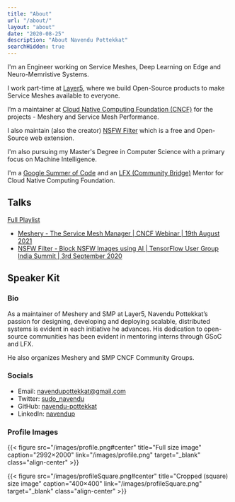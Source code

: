 ```yaml
---
title: "About"
url: "/about/"
layout: "about"
date: "2020-08-25"
description: "About Navendu Pottekkat"
searchHidden: true
---
```


I'm an Engineer working on Service Meshes, Deep Learning on Edge and Neuro-Memristive Systems.

I work part-time at [Layer5](https://layer5.io/), where we build Open-Source products to make Service Meshes available to everyone.

I’m a maintainer at [Cloud Native Computing Foundation (CNCF)](https://www.cncf.io/) for the projects - Meshery and Service Mesh Performance.

I also maintain (also the creator) [NSFW Filter](https://github.com/nsfw-filter/nsfw-filter) which is a free and Open-Source web extension.

I'm also pursuing my Master's Degree in Computer Science with a primary focus on Machine Intelligence.

I'm a [Google Summer of Code](https://summerofcode.withgoogle.com/projects/#6432043061215232) and an [LFX (Community Bridge)](https://mentorship.lfx.linuxfoundation.org/mentor/bc364b11-a4ab-4b18-b81e-e071bbcfb40c) Mentor for Cloud Native Computing Foundation.

## Talks

[Full Playlist](https://www.youtube.com/playlist?list=PLUVkO7d15olRgs1rU6scvszk0DB5HxKdu)

* [Meshery - The Service Mesh Manager | CNCF Webinar | 19th August 2021](https://www.youtube.com/watch?v=mU8qHUGYsk8&list=PLUVkO7d15olRgs1rU6scvszk0DB5HxKdu&index=3&t=1s)
* [NSFW Filter - Block NSFW Images using AI | TensorFlow User Group India Summit | 3rd September 2020](https://youtu.be/NS5RlRGVDEs?t=8785)

## Speaker Kit

### Bio

As a maintainer of Meshery and SMP at Layer5, Navendu Pottekkat’s passion for designing, developing and deploying scalable, distributed systems is evident in each initiative he advances. His dedication to open-source communities has been evident in mentoring interns through GSoC and LFX. 

He also organizes Meshery and SMP CNCF Community Groups.

### Socials

* Email: [navendupottekkat@gmail.com](mailto:navendupottekkat@gmail.com)
* Twitter: [sudo_navendu](https://twitter.com/sudo_navendu)
* GitHub: [navendu-pottekkat](https://github.com/navendu-pottekkat)
* LinkedIn: [navendup](https://www.linkedin.com/in/navendup/)


### Profile Images

{{< figure src="/images/profile.png#center" title="Full size image" caption="2992×2000" link="/images/profile.png" target="_blank" class="align-center" >}}

{{< figure src="/images/profileSquare.png#center" title="Cropped (square) size image" caption="400×400" link="/images/profileSquare.png" target="_blank" class="align-center" >}}

